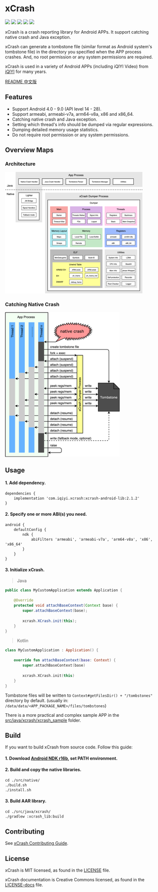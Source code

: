 # xCrash

![](https://img.shields.io/badge/license-MIT-brightgreen.svg?style=flat)
![](https://img.shields.io/badge/PRs-welcome-brightgreen.svg?style=flat)
![](https://img.shields.io/badge/release-2.1.2-red.svg?style=flat)
![](https://img.shields.io/badge/Android-4.0%20--%209.0-blue.svg?style=flat)
![](https://img.shields.io/badge/arch-armeabi%20%7C%20armeabi--v7a%20%7C%20arm64--v8a%20%7C%20x86%20%7C%20x86__64-blue.svg?style=flat)

xCrash is a crash reporting library for Android APPs. It support catching native crash and Java exception.

xCrash can generate a tombstone file (similar format as Android system's tombstone file) in the directory you specified when the APP process crashes. And, no root permission or any system permissions are required.

xCrash is used in a variety of Android APPs (including iQIYI Video) from [iQIYI](http://www.iqiyi.com/) for many years.

[README 中文版](README.zh-CN.md)


## Features

* Support Android 4.0 - 9.0 (API level 14 - 28).
* Support armeabi, armeabi-v7a, arm64-v8a, x86 and x86_64.
* Catching native crash and Java exception.
* Setting which thread's info should be dumped via regular expressions.
* Dumping detailed memory usage statistics.
* Do not require root permission or any system permissions.


## Overview Maps

### Architecture

<p align="left"><img src="doc/architecture.png" alt="catching native crash" width="90%"></p>

### Catching Native Crash

<p align="left"><img src="doc/catching_native_crash.png" alt="catching native crash" width="75%"></p>


## Usage

#### 1. Add dependency.

```Gradle
dependencies {
    implementation 'com.iqiyi.xcrash:xcrash-android-lib:2.1.2'
}
```

#### 2. Specify one or more ABI(s) you need.

```Gradle
android {
    defaultConfig {
        ndk {
            abiFilters 'armeabi', 'armeabi-v7a', 'arm64-v8a', 'x86', 'x86_64'
        }
    }
}
```

#### 3. Initialize xCrash.

> Java

```Java
public class MyCustomApplication extends Application {

    @Override
    protected void attachBaseContext(Context base) {
        super.attachBaseContext(base);
        
        xcrash.XCrash.init(this);
    }
}
```

> Kotlin

```Kotlin
class MyCustomApplication : Application() {

    override fun attachBaseContext(base: Context) {
        super.attachBaseContext(base)

        xcrash.XCrash.init(this)
    }
}
```

Tombstone files will be written to `Context#getFilesDir() + "/tombstones"` directory by default. (usually in: `/data/data/<APP_PACKAGE_NAME>/files/tombstones`)

There is a more practical and complex sample APP in the [src/java/xcrash/xcrash_sample](src/java/xcrash/xcrash_sample) folder.


## Build

If you want to build xCrash from source code. Follow this guide:

#### 1. Download [Android NDK r16b](https://developer.android.com/ndk/downloads/revision_history.html), set PATH environment. 

#### 2. Build and copy the native libraries.

```
cd ./src/native/
./build.sh
./install.sh
```

#### 3. Build AAR library.

```
cd ./src/java/xcrash/
./gradlew :xcrash_lib:build
```


## Contributing

See [xCrash Contributing Guide](CONTRIBUTING.md).


## License

xCrash is MIT licensed, as found in the [LICENSE](LICENSE) file.

xCrash documentation is Creative Commons licensed, as found in the [LICENSE-docs](LICENSE-docs) file.
